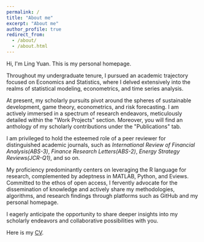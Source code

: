 ```yaml
---
permalink: /
title: "About me"
excerpt: "About me"
author_profile: true
redirect_from: 
  - /about/
  - /about.html
---
```


Hi, I'm Ling Yuan. This is my personal homepage.

Throughout my undergraduate tenure, I pursued an academic trajectory focused on Economics and Statistics, where I delved extensively into the realms of statistical modeling, econometrics, and time series analysis.

At present, my scholarly pursuits pivot around the spheres of sustainable development, game theory, econometrics, and risk forecasting. I am actively immersed in a spectrum of research endeavors, meticulously detailed within the "Work Projects" section. Moreover, you will find an anthology of my scholarly contributions under the "Publications" tab.

I am privileged to hold the esteemed role of a peer reviewer for distinguished academic journals, such as *International Review of Financial Analysis(ABS-3)*, *Finance Research Letters(ABS-2)*, *Energy Strategy Reviews(JCR-Q1)*, and so on.

My proficiency predominantly centers on leveraging the R language for research, complemented by adeptness in MATLAB, Python, and Eviews. Committed to the ethos of open access, I fervently advocate for the dissemination of knowledge and actively share my methodologies, algorithms, and research findings through platforms such as GitHub and my personal homepage.

I eagerly anticipate the opportunity to share deeper insights into my scholarly endeavors and collaborative possibilities with you.

Here is my [CV](../assets/Ling_CV__1.pdf).

